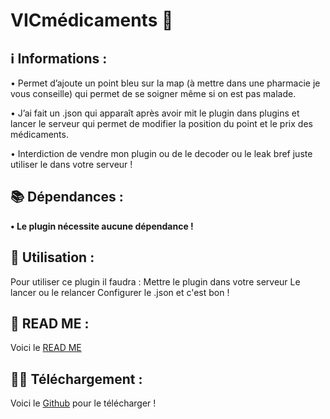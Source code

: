# VICmédicaments :pill: 

## :information_source: Informations  :

• Permet d’ajoute un point bleu sur la map (à mettre dans une pharmacie je vous conseille)  qui permet de se soigner même si on est pas malade. 

• J’ai fait un .json qui apparaît après avoir mit le plugin dans plugins et lancer le serveur qui permet de modifier la position du point et le prix des médicaments.

•  Interdiction de vendre mon plugin ou de le decoder ou le leak bref juste utiliser le dans votre serveur !
 
## :books:  Dépendances :
**• Le plugin nécessite aucune dépendance !**

## :hammer: Utilisation :
Pour utiliser ce plugin il faudra :
Mettre le plugin dans votre serveur
Le lancer ou le relancer
Configurer le .json et c'est bon !

## :ledger: READ ME :
Voici le [READ ME](https://github.com/victorr2603/VICmedicaments/blob/main/README.md)

## :low_battery::battery: Téléchargement :
Voici le [Github](https://github.com/victorr2603/VICmedicaments/releases/tag/Plugin) pour le télécharger !
